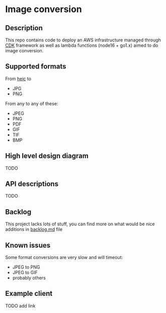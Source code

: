 # Image conversion

## Description
This repo contains code to deploy an AWS infrastructure managed through [CDK](https://aws.amazon.com/cdk/) framework as well as lambda functions (node16 + go1.x) aimed to do image conversion.

## Supported formats
From [heic](https://www.adobe.com/creativecloud/file-types/image/raster/heic-file.html) to
- JPG
- PNG

From any to any of these:
- JPEG
- PNG
- PDF
- GIF
- TIF
- BMP


## High level design diagram
TODO

## API descriptions

TODO

## Backlog

This project lacks lots of stuff, you can find more on what would be nice additions in [backlog.md](https://github.com/Shaance/heic-to-jpg-aws/blob/main/backlog.md) file

## Known issues
Some format conversions are very slow and will timeout:
- JPEG to PNG
- JPEG to GIF
- probably others
## Example client
TODO add link